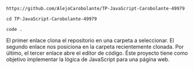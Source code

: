 ```
https://github.com/AlejoCarobolante/TP-JavaScript-Carobolante-49979
```
```
cd TP-JavaScript-Carobolante-49979
```
```
code .
```

El primer enlace clona el repositorio en una carpeta a seleccionar.
El segundo enlace nos posiciona en la carpeta recientemente clonada.
Por último, el tercer enlace abre el editor de código.
Éste proyecto tiene como objetivo implementar la lógica de JavaScript para una página web.
